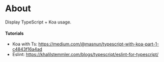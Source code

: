 # About
Display TypeScript + Koa usage.


#### Tutorials
- Koa with Ts: https://medium.com/@masnun/typescript-with-koa-part-1-c4843f16a4ad
- Eslint: https://khalilstemmler.com/blogs/typescript/eslint-for-typescript/
